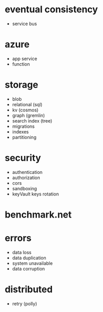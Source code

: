 

# eventual consistency
  * service bus
# azure
  * app service
  * function
# storage
  * blob
  * relational (sql)
  * kv (cosmos)
  * graph (gremlin)
  * search index (tree)
  * migrations
  * indexes
  * partitioning
# security
  * authentication
  * authorization
  * cors
  * sandboxing
  * keyVault keys rotation
# benchmark.net
# errors
  * data loss
  * data duplication
  * system unavailable
  * data corruption
# distributed
  * retry (polly)
 
